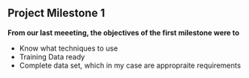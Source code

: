 ## Project Milestone 1
__From our last meeeting, the objectives of the first milestone were to__
* Know what techniques to use
* Training Data ready
* Complete data set, which in my case are appropraite requirements
